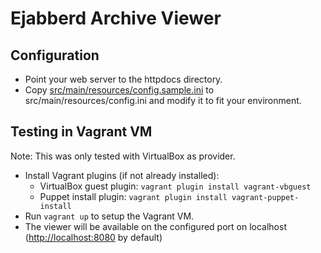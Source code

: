 # Ejabberd Archive Viewer

## Configuration

* Point your web server to the httpdocs directory.
* Copy [src/main/resources/config.sample.ini](src/main/resources/config.sample.ini) to src/main/resources/config.ini and modify it to fit your environment.

## Testing in Vagrant VM

Note: This was only tested with VirtualBox as provider.

* Install Vagrant plugins (if not already installed):
  * VirtualBox guest plugin: `vagrant plugin install vagrant-vbguest`
  * Puppet install plugin: `vagrant plugin install vagrant-puppet-install`
* Run `vagrant up` to setup the Vagrant VM.
* The viewer will be available on the configured port on localhost ([http://localhost:8080](http://localhost:8080) by default)